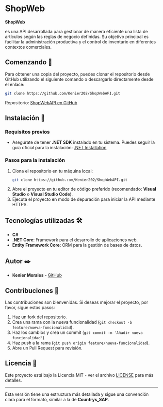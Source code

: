 # ShopWeb

**ShopWeb** 

es una API desarrollada para gestionar de manera eficiente una lista de artículos según las reglas de negocio definidas. Su objetivo principal es facilitar la administración productiva y el control de inventario en diferentes contextos comerciales.

## Comenzando 🚀

Para obtener una copia del proyecto, puedes clonar el repositorio desde GitHub utilizando el siguiente comando o descargarlo directamente desde el enlace:

```bash
git clone https://github.com/Kenier202/ShopWebAPI.git
```

Repositorio: [ShopWebAPI en GitHub](https://github.com/Kenier202/ShopWebAPI)

## Instalación 🔧

### Requisitos previos
- Asegúrate de tener **.NET SDK** instalado en tu sistema. Puedes seguir la guía oficial para la instalación: [.NET Installation](https://dotnet.microsoft.com/download)

### Pasos para la instalación
1. Clona el repositorio en tu máquina local:
   ```bash
   git clone https://github.com/Kenier202/ShopWebAPI.git
   ```
2. Abre el proyecto en tu editor de código preferido (recomendado: **Visual Studio** o **Visual Studio Code**).
3. Ejecuta el proyecto en modo de depuración para iniciar la API mediante HTTPS.

## Tecnologías utilizadas 🛠️

- **C#**
- **.NET Core**: Framework para el desarrollo de aplicaciones web.
- **Entity Framework Core**: ORM para la gestión de bases de datos.

## Autor ✒️

- **Kenier Morales** - [GitHub](https://github.com/Kenier202)

## Contribuciones 🤝

Las contribuciones son bienvenidas. Si deseas mejorar el proyecto, por favor, sigue estos pasos:
1. Haz un fork del repositorio.
2. Crea una rama con la nueva funcionalidad (`git checkout -b feature/nueva-funcionalidad`).
3. Haz los cambios y crea un commit (`git commit -m 'Añadir nueva funcionalidad'`).
4. Haz push a la rama (`git push origin feature/nueva-funcionalidad`).
5. Abre un Pull Request para revisión.

## Licencia 📄

Este proyecto está bajo la Licencia MIT - ver el archivo [LICENSE](LICENSE) para más detalles.

---

Esta versión tiene una estructura más detallada y sigue una convención clara para el formato, similar a la de **Countrys_SAP**.
